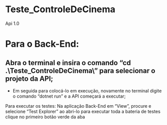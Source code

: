 # Teste_ControleDeCinema
Api 1.0

# Para o Back-End: 
## Abra o terminal e insira o comando “cd .\Teste_ControleDeCinema\” para selecionar o projeto da API;
- Em seguida para colocá-lo em execução, novamente no terminal digite o comando “dotnet run” e a API começará a executar;

Para executar os testes:
Na aplicação Back-End  em “View”, procure e selecione “Test Explorer” ao abri-lo para executar toda a bateria de testes clique no primeiro botão verde da aba  
